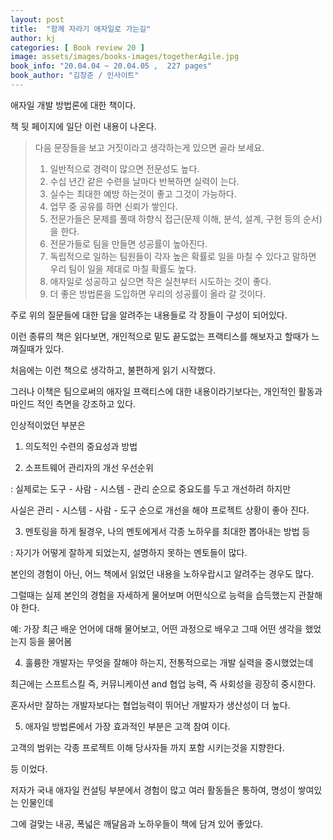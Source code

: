 ```yaml
---
layout: post
title:  "함께 자라기 애자일로 가는길"
author: kj
categories: [ Book review 20 ]
image: assets/images/books-images/togetherAgile.jpg
book_info: "20.04.04 ~ 20.04.05 ,  227 pages"
book_author: "김창준 / 인사이트"
---
```

애자일 개발 방법론에 대한 책이다.

책 뒷 페이지에 일단 이런 내용이 나온다.

>다음 문장들을 보고 거짓이라고 생각하는게 있으면 골라 보세요.
>1. 일반적으로 경력이 많으면 전문성도 높다.
>2. 수십 년간 같은 수련을 날마다 반복하면 실력이 는다.
>3. 실수는 최대한 예방 하는것이 좋고 그것이 가능하다.
>4. 업무 중 공유를 하면 신뢰가 쌓인다.
>5. 전문가들은 문제를 풀때 하향식 접근(문제 이해, 분석, 설계, 구현 등의 순서)을 한다.
>6. 전문가들로 팀을 만들면 성공률이 높아진다.
>7. 독립적으로 일하는 팀원들이 각자 높은 확률로 일을 마칠 수 있다고 말하면
>우리 팀이 일을 제대로 마칠 확률도 높다.
>8. 애자일로 성공하고 싶으면 작은 실천부터 시도하는 것이 좋다.
>9. 더 좋은 방법론을 도입하면 우리의 성공률이 올라 갈 것이다.

주로 위의 질문들에 대한 답을 알려주는 내용들로 각 장들이 구성이 되어있다.

이런 종류의 책은 읽다보면, 개인적으로 밑도 끝도없는 프랙티스를 해보자고 할때가 느껴질때가 있다.

처음에는 이런 책으로 생각하고, 불편하게 읽기 시작했다.

그러나 이책은 팀으로써의 애자일 프랙티스에 대한 내용이라기보다는, 개인적인 활동과 마인드 적인 측면을 강조하고 있다.

인상적이었던 부분은

1. 의도적인 수련의 중요성과 방법

2. 소프트웨어 관리자의 개선 우선순위

: 실제로는 도구 - 사람 - 시스템 - 관리 순으로 중요도를 두고 개선하려 하지만

 사실은 관리 - 시스템 - 사람 - 도구 순으로 개선을 해야 프로젝트 상황이 좋아 진다.

3. 멘토링을 하게 될경우, 나의 멘토에게서 각종 노하우를 최대한 뽑아내는 방법 등

: 자기가 어떻게 잘하게 되었는지, 설명하지 못하는 멘토들이 많다.

본인의 경험이 아닌, 어느 책에서 읽었던 내용을 노하우랍시고 알려주는 경우도 많다.

그럴때는 실제 본인의 경험을 자세하게 물어보며 어떤식으로 능력을 습득했는지 관찰해야 한다.

예: 가장 최근 배운 언어에 대해 물어보고, 어떤 과정으로 배우고 그때 어떤 생각을 했었는지 등을 물어봄

4. 훌륭한 개발자는 무엇을 잘해야 하는지, 전통적으로는 개발 실력을 중시했었는데

최근에는 스프트스킬 즉,  커뮤니케이션 and 협업 능력, 즉 사회성을 굉장히 중시한다.

혼자서만 잘하는 개발자보다는 협업능력이 뛰어난 개발자가 생산성이 더 높다.

5. 애자일 방법론에서 가장 효과적인 부분은 고객 참여 이다.

고객의 범위는 각종 프로젝트 이해 당사자들 까지 포함 시키는것을 지향한다.

등 이었다.

저자가 국내 애자일 컨설팅 부분에서 경험이 많고 여러 활동들은 통하여, 명성이 쌓여있는 인물인데

그에 걸맞는 내공, 폭넓은 깨달음과 노하우들이 책에 담겨 있어 좋았다.





